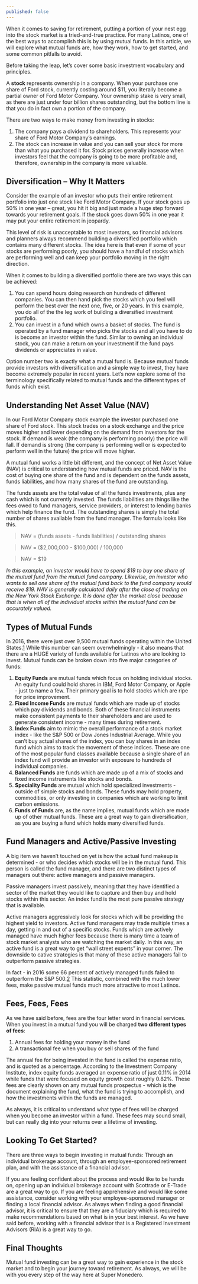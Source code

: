 ```yaml
---
published: false
---
```


When it comes to saving for retirement, putting a portion of your nest egg into the stock market is a tried-and-true practice. For many Latinos, one of the best ways to accomplish this is by using mutual funds. In this article, we will explore what mutual funds are, how they work, how to get started, and some common pitfalls to avoid.

Before taking the leap, let’s cover some basic investment vocabulary and principles.

A **stock** represents ownership in a company. When your purchase one share of Ford stock, currently costing around $11, you literally become a partial owner of Ford Motor Company. Your ownership stake is very small, as there are just under four billion shares outstanding, but the bottom line is that you do in fact own a portion of the company.

There are two ways to make money from investing in stocks:

1. The company pays a dividend to shareholders. This represents your share of Ford Motor Company’s earnings.
2. The stock can increase in value and you can sell your stock for more than what you purchased it for. Stock prices generally increase when investors feel that the company is going to be more profitable and, therefore, ownership in the company is more valuable. 

## Diversification – Why It Matters
Consider the example of an investor who puts their entire retirement portfolio into just one stock like Ford Motor Company. If your stock goes up 50% in one year – great, you hit it big and just made a huge step forward towards your retirement goals. If the stock goes down 50% in one year it may put your entire retirement in jeopardy. 

This level of risk is unacceptable to most investors, so financial advisors and planners always recommend building a diversified portfolio which contains many different stocks. The idea here is that even if some of your stocks are performing poorly, you should have a handful of stocks which are performing well and can keep your portfolio moving in the right direction.

When it comes to building a diversified portfolio there are two ways this can be achieved:

1. You can spend hours doing research on hundreds of different companies. You can then hand pick the stocks which you feel will perform the best over the next one, five, or 20 years. In this example, you do all of the the leg work of building a diversified investment portfolio.
2. You can invest in a fund which owns a basket of stocks. The fund is operated by a fund manager who picks the stocks and all you have to do is become an investor within the fund. Similar to owning an individual stock, you can make a return on your investment if the fund pays dividends or appreciates in value.

Option number two is exactly what a mutual fund is. Because mutual funds provide investors with diversification and a simple way to invest, they have become extremely popular in recent years. Let’s now explore some of the terminology specifically related to mutual funds and the different types of funds which exist.

## Understanding Net Asset Value (NAV)

In our Ford Motor Company stock example the investor purchased one share of Ford stock. This stock trades on a stock exchange and the price moves higher and lower depending on the demand from investors for the stock. If demand is weak (the company is performing poorly) the price will fall. If demand is strong (the company is performing well or is expected to perform well in the future) the price will move higher.

A mutual fund works a little bit different, and the concept of Net Asset Value (NAV) is critical to understanding how mutual funds are priced. NAV is the cost of buying one share of the fund and is dependent on the funds assets, funds liabilities, and how many shares of the fund are outstanding.

The funds assets are the total value of all the funds investments, plus any cash which is not currently invested. The funds liabilities are things like the fees owed to fund managers, service providers, or interest to lending banks which help finance the fund. The outstanding shares is simply the total number of shares available from the fund manager. The formula looks like this.

> NAV = (funds assets - funds liabilities) / outstanding shares

> NAV = ($2,000,000 - $100,000) / 100,000

> NAV = $19

_In this example, an investor would have to spend $19 to buy one share of the mutual fund from the mutual fund company. Likewise, an investor who wants to sell one share of the mutual fund back to the fund company would receive $19. NAV is generally calculated daily after the close of trading on the New York Stock Exchange. It is done after the market close because that is when all of the individual stocks within the mutual fund can be accurately valued._
 
## Types of Mutual Funds

In 2016, there were just over 9,500 mutual funds operating within the United States.[1] While this number can seem overwhelmingly - it also means that there are a HUGE variety of funds available for Latinos who are looking to invest. Mutual funds can be broken down into five major categories of funds:

1. **Equity Funds** are mutual funds which focus on holding individual stocks. An equity fund could hold shares in IBM, Ford Motor Company, or Apple - just to name a few. Their primary goal is to hold stocks which are ripe for price improvement.
2. **Fixed Income Funds** are mutual funds which are made up of stocks which pay dividends and bonds. Both of these financial instruments make consistent payments to their shareholders and are used to generate consistent income - many times during retirement.
3. **Index Funds** aim to mimic the overall performance of a stock market index - like the S&P 500 or Dow Jones Industrial Average. While you can’t buy actual shares of the index, you can buy shares in an index fund which aims to track the movement of these indices. These are one of the most popular fund classes available because a single share of an index fund will provide an investor with exposure to hundreds of individual companies.
4. **Balanced Funds** are funds which are made up of a mix of stocks and fixed income instruments like stocks and bonds.
5. **Speciality Funds** are mutual which hold specialized investments - outside of simple stocks and bonds. These funds may hold property, commodities, or only investing in companies which are working to limit carbon emissions. 
6. **Funds of Funds** are, as the name implies, mutual funds which are made up of other mutual funds. These are a great way to gain diversification, as you are buying a fund which holds many diversified funds.

## Fund Managers and Active/Passive Investing

A big item we haven’t touched on yet is how the actual fund makeup is determined - or who decides which stocks will be in the mutual fund. This person is called the fund manager, and there are two distinct types of managers out there: active managers and passive managers.

Passive managers invest passively, meaning that they have identified a sector of the market they would like to capture and then buy and hold stocks within this sector. An index fund is the most pure passive strategy that is available.

Active managers aggressively look for stocks which will be providing the highest yield to investors. Active fund managers may trade multiple times a day, getting in and out of a specific stocks. Funds which are actively managed have much higher fees because there is many time a team of stock market analysts who are watching the market daily. In this way, an active fund is a great way to get “wall street experts” in your corner. The downside to cative strategies is that many of these active managers fail to outperform passive strategies. 

In fact - in 2016 some 66 percent of actively managed funds failed to outperform the S&P 500.[2] This statistic, combined with the much lower fees, make passive mutual funds much more attractive to most Latinos.

## Fees, Fees, Fees

As we have said before, fees are the four letter word in financial services. When you invest in a mutual fund you will be charged **two different types of fees**:

1. Annual fees for holding your money in the fund
2. A transactional fee when you buy or sell shares of the fund

The annual fee for being invested in the fund is called the expense ratio, and is quoted as a percentage. According to the Investment Company Institute, index equity funds averaged an expense ratio of just 0.11% in 2014 while funds that were focused on equity growth cost roughly 0.82%. These fees are clearly shown on any mutual funds prospectus - which is the document explaining the fund, what the fund is trying to accomplish, and how the investments within the funds are managed.

As always, it is critical to understand what type of fees will be charged when you become an investor within a fund. These fees may sound small, but can really dig into your returns over a lifetime of investing. 

## Looking To Get Started?

There are three ways to begin investing in mutual funds: Through an individual brokerage account, through an employee-sponsored retirement plan, and with the assistance of a financial advisor.

If you are feeling confident about the process and would like to be hands on, opening up an individual brokerage account with Scottrade or E-Trade are a great way to go. If you are feeling apprehensive and would like some assistance, consider working with your employee-sponsored manager or finding a local financial advisor. As always when finding a good financial advisor, it is critical to ensure that they are a fiduciary which is required to make recommendations based on what is in your best interest. As we have said before, working with a financial advisor that is a Registered Investment Advisors (RIA) is a great way to go.

## Final Thoughts

Mutual fund investing can be a great way to gain experience in the stock market and to begin your journey toward retirement. As always, we will be with you every step of the way here at Super Monedero.

[1]: https://www.statista.com/statistics/255590/number-of-mutual-fund-companies-in-the-united-states/
[2]: http://www.cnbc.com/2017/04/12/bad-times-for-active-managers-almost-none-have-beaten-the-market-over-the-past-15-years.html